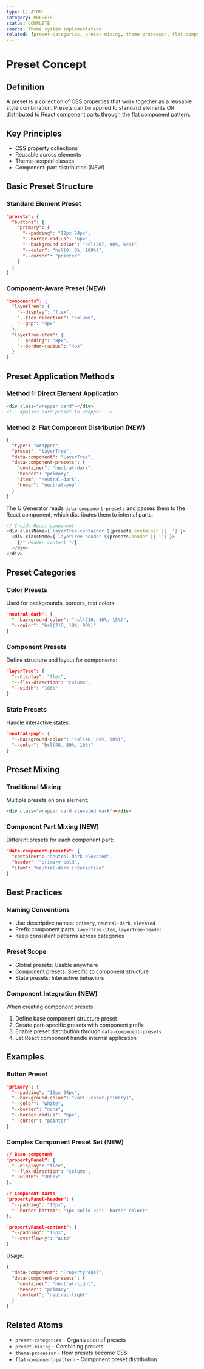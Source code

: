```yaml
---
type: L1-ATOM
category: PRESETS
status: COMPLETE
source: Theme system implementation
related: [preset-categories, preset-mixing, theme-processor, flat-component-pattern]
---
```


# Preset Concept

## Definition
A preset is a collection of CSS properties that work together as a reusable style combination. Presets can be applied to standard elements OR distributed to React component parts through the flat component pattern.

## Key Principles
- CSS property collections
- Reusable across elements
- Theme-scoped classes
- Component-part distribution (NEW)

## Basic Preset Structure

### Standard Element Preset
```json
"presets": {
  "buttons": {
    "primary": {
      "--padding": "12px 24px",
      "--border-radius": "6px",
      "--background-color": "hsl(207, 90%, 54%)",
      "--color": "hsl(0, 0%, 100%)",
      "--cursor": "pointer"
    }
  }
}
```

### Component-Aware Preset (NEW)
```json
"components": {
  "layerTree": {
    "--display": "flex",
    "--flex-direction": "column",
    "--gap": "4px"
  },
  "layerTree-item": {
    "--padding": "8px",
    "--border-radius": "4px"
  }
}
```

## Preset Application Methods

### Method 1: Direct Element Application
```html
<div class="wrapper card"></div>
<!-- Applies card preset to wrapper -->
```

### Method 2: Flat Component Distribution (NEW)
```json
{
  "type": "wrapper",
  "preset": "layerTree",
  "data-component": "LayerTree",
  "data-component-presets": {
    "container": "neutral-dark",
    "header": "primary",
    "item": "neutral-dark",
    "hover": "neutral-pop"
  }
}
```

The UIGenerator reads `data-component-presets` and passes them to the React component, which distributes them to internal parts:

```typescript
// Inside React component
<div className={`layerTree-container ${presets.container || ''}`}>
  <div className={`layerTree-header ${presets.header || ''}`}>
    {/* Header content */}
  </div>
</div>
```

## Preset Categories

### Color Presets
Used for backgrounds, borders, text colors:
```json
"neutral-dark": {
  "--background-color": "hsl(210, 10%, 15%)",
  "--color": "hsl(210, 10%, 90%)"
}
```

### Component Presets
Define structure and layout for components:
```json
"layerTree": {
  "--display": "flex",
  "--flex-direction": "column",
  "--width": "100%"
}
```

### State Presets
Handle interactive states:
```json
"neutral-pop": {
  "--background-color": "hsl(48, 89%, 50%)",
  "--color": "hsl(48, 89%, 10%)"
}
```

## Preset Mixing

### Traditional Mixing
Multiple presets on one element:
```html
<div class="wrapper card elevated dark"></div>
```

### Component Part Mixing (NEW)
Different presets for each component part:
```json
"data-component-presets": {
  "container": "neutral-dark elevated",
  "header": "primary bold",
  "item": "neutral-dark interactive"
}
```

## Best Practices

### Naming Conventions
- Use descriptive names: `primary`, `neutral-dark`, `elevated`
- Prefix component parts: `layerTree-item`, `layerTree-header`
- Keep consistent patterns across categories

### Preset Scope
- Global presets: Usable anywhere
- Component presets: Specific to component structure
- State presets: Interactive behaviors

### Component Integration (NEW)
When creating component presets:
1. Define base component structure preset
2. Create part-specific presets with component prefix
3. Enable preset distribution through `data-component-presets`
4. Let React component handle internal application

## Examples

### Button Preset
```json
"primary": {
  "--padding": "12px 24px",
  "--background-color": "var(--color-primary)",
  "--color": "white",
  "--border": "none",
  "--border-radius": "6px",
  "--cursor": "pointer"
}
```

### Complex Component Preset Set (NEW)
```json
// Base component
"propertyPanel": {
  "--display": "flex",
  "--flex-direction": "column",
  "--width": "300px"
},

// Component parts
"propertyPanel-header": {
  "--padding": "16px",
  "--border-bottom": "1px solid var(--border-color)"
},

"propertyPanel-content": {
  "--padding": "16px",
  "--overflow-y": "auto"
}
```

Usage:
```json
{
  "data-component": "PropertyPanel",
  "data-component-presets": {
    "container": "neutral-light",
    "header": "primary",
    "content": "neutral-light"
  }
}
```

## Related Atoms
- `preset-categories` - Organization of presets
- `preset-mixing` - Combining presets
- `theme-processor` - How presets become CSS
- `flat-component-pattern` - Component preset distribution